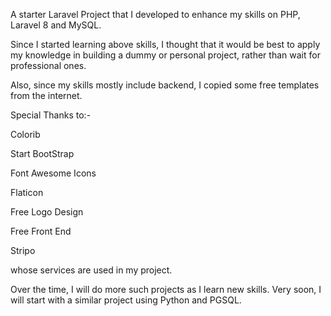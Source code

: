 A starter Laravel Project that I developed to enhance my skills on PHP, Laravel 8 and MySQL.

Since I started learning above skills, I thought that it would be best to apply my knowledge in building a dummy or personal project, rather than wait for professional ones.

Also, since my skills mostly include backend, I copied some free templates from the internet.

Special Thanks to:-

Colorib

Start BootStrap

Font Awesome Icons

Flaticon

Free Logo Design

Free Front End

Stripo

whose services are used in my project.

Over the time, I will do more such projects as I learn new skills. Very soon, I will start with a similar project using Python and PGSQL.
